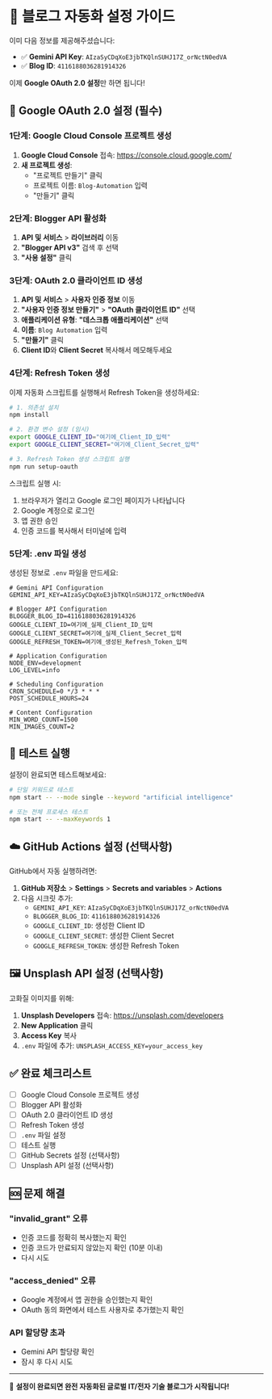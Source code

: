 # 🚀 블로그 자동화 설정 가이드

이미 다음 정보를 제공해주셨습니다:
- ✅ **Gemini API Key**: `AIzaSyCDqXoE3jbTKQlnSUHJ17Z_orNctN0edVA`
- ✅ **Blog ID**: `4116188036281914326`

이제 **Google OAuth 2.0 설정**만 하면 됩니다!

## 🔑 Google OAuth 2.0 설정 (필수)

### 1단계: Google Cloud Console 프로젝트 생성

1. **Google Cloud Console** 접속: https://console.cloud.google.com/
2. **새 프로젝트 생성**:
   - "프로젝트 만들기" 클릭
   - 프로젝트 이름: `Blog-Automation` 입력
   - "만들기" 클릭

### 2단계: Blogger API 활성화

1. **API 및 서비스** > **라이브러리** 이동
2. **"Blogger API v3"** 검색 후 선택
3. **"사용 설정"** 클릭

### 3단계: OAuth 2.0 클라이언트 ID 생성

1. **API 및 서비스** > **사용자 인증 정보** 이동
2. **"사용자 인증 정보 만들기"** > **"OAuth 클라이언트 ID"** 선택
3. **애플리케이션 유형**: **"데스크톱 애플리케이션"** 선택
4. **이름**: `Blog Automation` 입력
5. **"만들기"** 클릭
6. **Client ID**와 **Client Secret** 복사해서 메모해두세요

### 4단계: Refresh Token 생성

이제 자동화 스크립트를 실행해서 Refresh Token을 생성하세요:

```bash
# 1. 의존성 설치
npm install

# 2. 환경 변수 설정 (임시)
export GOOGLE_CLIENT_ID="여기에_Client_ID_입력"
export GOOGLE_CLIENT_SECRET="여기에_Client_Secret_입력"

# 3. Refresh Token 생성 스크립트 실행
npm run setup-oauth
```

스크립트 실행 시:
1. 브라우저가 열리고 Google 로그인 페이지가 나타납니다
2. Google 계정으로 로그인
3. 앱 권한 승인
4. 인증 코드를 복사해서 터미널에 입력

### 5단계: .env 파일 생성

생성된 정보로 `.env` 파일을 만드세요:

```env
# Gemini API Configuration
GEMINI_API_KEY=AIzaSyCDqXoE3jbTKQlnSUHJ17Z_orNctN0edVA

# Blogger API Configuration
BLOGGER_BLOG_ID=4116188036281914326
GOOGLE_CLIENT_ID=여기에_실제_Client_ID_입력
GOOGLE_CLIENT_SECRET=여기에_실제_Client_Secret_입력
GOOGLE_REFRESH_TOKEN=여기에_생성된_Refresh_Token_입력

# Application Configuration
NODE_ENV=development
LOG_LEVEL=info

# Scheduling Configuration
CRON_SCHEDULE=0 */3 * * *
POST_SCHEDULE_HOURS=24

# Content Configuration
MIN_WORD_COUNT=1500
MIN_IMAGES_COUNT=2
```

## 🧪 테스트 실행

설정이 완료되면 테스트해보세요:

```bash
# 단일 키워드로 테스트
npm start -- --mode single --keyword "artificial intelligence"

# 또는 전체 프로세스 테스트
npm start -- --maxKeywords 1
```

## ☁️ GitHub Actions 설정 (선택사항)

GitHub에서 자동 실행하려면:

1. **GitHub 저장소** > **Settings** > **Secrets and variables** > **Actions**
2. 다음 시크릿 추가:
   - `GEMINI_API_KEY`: `AIzaSyCDqXoE3jbTKQlnSUHJ17Z_orNctN0edVA`
   - `BLOGGER_BLOG_ID`: `4116188036281914326`
   - `GOOGLE_CLIENT_ID`: 생성한 Client ID
   - `GOOGLE_CLIENT_SECRET`: 생성한 Client Secret
   - `GOOGLE_REFRESH_TOKEN`: 생성한 Refresh Token

## 🖼️ Unsplash API 설정 (선택사항)

고화질 이미지를 위해:

1. **Unsplash Developers** 접속: https://unsplash.com/developers
2. **New Application** 클릭
3. **Access Key** 복사
4. `.env` 파일에 추가: `UNSPLASH_ACCESS_KEY=your_access_key`

## ✅ 완료 체크리스트

- [ ] Google Cloud Console 프로젝트 생성
- [ ] Blogger API 활성화
- [ ] OAuth 2.0 클라이언트 ID 생성
- [ ] Refresh Token 생성
- [ ] `.env` 파일 설정
- [ ] 테스트 실행
- [ ] GitHub Secrets 설정 (선택사항)
- [ ] Unsplash API 설정 (선택사항)

## 🆘 문제 해결

### "invalid_grant" 오류
- 인증 코드를 정확히 복사했는지 확인
- 인증 코드가 만료되지 않았는지 확인 (10분 이내)
- 다시 시도

### "access_denied" 오류
- Google 계정에서 앱 권한을 승인했는지 확인
- OAuth 동의 화면에서 테스트 사용자로 추가했는지 확인

### API 할당량 초과
- Gemini API 할당량 확인
- 잠시 후 다시 시도

---

🎉 **설정이 완료되면 완전 자동화된 글로벌 IT/전자 기술 블로그가 시작됩니다!**
